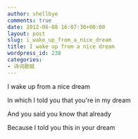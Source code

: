 ```yaml
---
author: shellbye
comments: true
date: 2012-06-08 16:07:30+00:00
layout: post
slug: i_wake_up_from_a_nice_dream
title: I wake up from a nice dream
wordpress_id: 238
categories:
- 诗词歌赋
---
```


I wake up from a nice dream  


In which I told you that you're in my dream

And you said you know that already

Because I told you this in your dream

  

